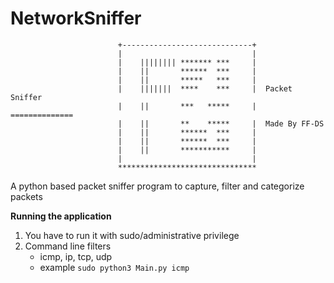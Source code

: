 # NetworkSniffer

                            +-----------------------------+
                            |                             |
                            |    |||||||| ******* ***     |
                            |    ||       ******  ***     |
                            |    ||       *****   ***     |
                            |    |||||||  ****    ***     |  Packet Sniffer 
                            |    ||       ***   *****     |  ==============
                            |    ||       **    *****     |  Made By FF-DS
                            |    ||       ******  ***     |
                            |    ||       ******  ***     |
                            |    ||       ***********     |
                            |                             |
                            *******************************


A python based packet sniffer program to capture, filter and categorize packets

**Running the application**
1. You have to run it with sudo/administrative privilege
2. Command line filters
     - icmp, ip, tcp, udp
     - example `sudo python3 Main.py icmp`
